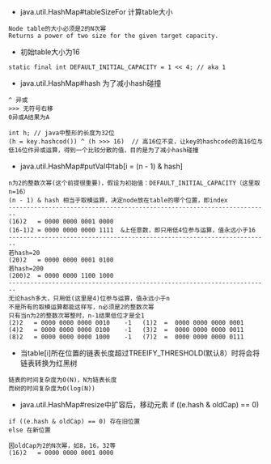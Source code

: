 * java.util.HashMap#tableSizeFor 计算table大小
```
Node table的大小必须是2的N次幂
Returns a power of two size for the given target capacity.
```

* 初始table大小为16
```
static final int DEFAULT_INITIAL_CAPACITY = 1 << 4; // aka 1
```


* java.util.HashMap#hash 为了减小hash碰撞
```
^ 异或
>>> 无符号右移
0异或A结果为A

int h; // java中整形的长度为32位
(h = key.hashcod()) ^ (h >>> 16)  // 高16位不变，让key的hashcode的高16位与低16位作异或运算，得到一个比较分散的值，目的是为了减小hash碰撞

```

* java.util.HashMap#putVal中tab[i = (n - 1) & hash]
```
n为2的整数次幂(这个前提很重要)，假设为初始值：DEFAULT_INITIAL_CAPACITY（这里取n=16）
(n - 1) & hash 相当于取模运算，决定node放在table的哪个位置，即index
------------------------------------------------------------------------
(16)2   = 0000 0000 0001 0000
(16-1)2 = 0000 0000 0000 1111  &上任意数，即只用低4位参与运算，值永远小于16
------------------------------------------------------------------------
若hash=20  
(20)2   = 0000 0000 0001 0100
若hash=200
(200)2  = 0000 0000 1100 1000
------------------------------------------------------------------------
无论hash多大，只用低(这里是4)位参与运算，值永远小于n
不是所有的取模运算都能这样写，n必须是2的整数次幂
只有当n为2的整数次幂整时，n-1结果低位才是全1
(2)2   = 0000 0000 0000 0010    -1   (1)2  =  0000 0000 0000 0001
(4)2   = 0000 0000 0000 0100    -1   (3)2  =  0000 0000 0000 0011
(8)2   = 0000 0000 0000 1000    -1   (7)2  =  0000 0000 0000 0111 

```

* 当table[i]所在位置的链表长度超过TREEIFY_THRESHOLD(默认8）时将会将链表转换为红黑树
```
链表的时间复杂度为O(N)，N为链表长度
而树的时间复杂度为O(log(N))
```

* java.util.HashMap#resize中扩容后，移动元素 if ((e.hash & oldCap) == 0)
```
if ((e.hash & oldCap) == 0) 存在旧位置
else 在新位置

因oldCap为2的N次幂，如8，16，32等
(16)2   = 0000 0000 0001 0000

```

